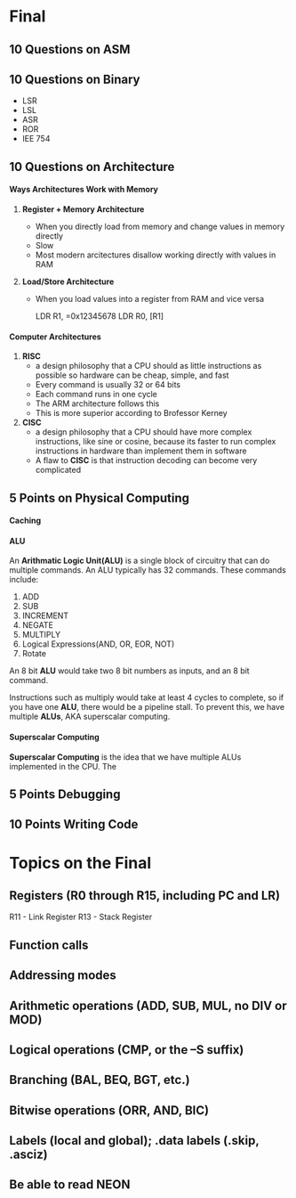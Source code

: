 # Final
## 10 Questions on ASM
## 10 Questions on Binary
- LSR
- LSL
- ASR
- ROR
- IEE 754

## 10 Questions on Architecture
#### Ways Architectures Work with Memory
1) __Register + Memory Architecture__
	- When you directly load from memory and change values in memory directly
	- Slow
	- Most modern arcitectures disallow working directly with values in RAM

2) __Load/Store Architecture__
	- When you load values into a register from RAM and vice versa

		LDR R1, =0x12345678
		LDR R0, [R1]

#### Computer Architectures
1) __RISC__
	- a design philosophy that a CPU should as little instructions as possible so hardware can be cheap, simple, and fast
	- Every command is usually 32 or 64 bits
	- Each command runs in one cycle
	- The ARM architecture follows this
	- This is more superior according to Brofessor Kerney
2) __CISC__
	- a design philosophy that a CPU should have more complex instructions, like sine or cosine, because its faster to run complex instructions in hardware than implement them in software
	- A flaw to __CISC__ is that instruction decoding can become very complicated

## 5 Points on Physical Computing
#### Caching

#### ALU
An __Arithmatic Logic Unit(ALU)__ is a single block of circuitry that can do multiple commands. An ALU typically has 32 commands. These commands include:

1) ADD
2) SUB
3) INCREMENT
4) NEGATE
5) MULTIPLY
6) Logical Expressions(AND, OR, EOR, NOT)
7) Rotate

An 8 bit __ALU__ would take two 8 bit numbers as inputs, and an 8 bit command.

Instructions such as multiply would take at least 4 cycles to complete, so if you have one __ALU__, there would be a pipeline stall. To prevent this, we have multiple __ALUs__, AKA superscalar computing.

#### Superscalar Computing
__Superscalar Computing__ is the idea that we have multiple ALUs implemented in the CPU. The 

## 5 Points Debugging
## 10 Points Writing Code

# Topics on the Final
## Registers (R0 through R15, including PC and LR)
R11 - Link Register
R13 - Stack Register
## Function calls
## Addressing modes
## Arithmetic operations (ADD, SUB, MUL, no DIV or MOD)
## Logical operations (CMP, or the –S suffix)
## Branching (BAL, BEQ, BGT, etc.)
## Bitwise operations (ORR, AND, BIC)
## Labels (local and global); .data labels (.skip, .asciz)
## Be able to read NEON
